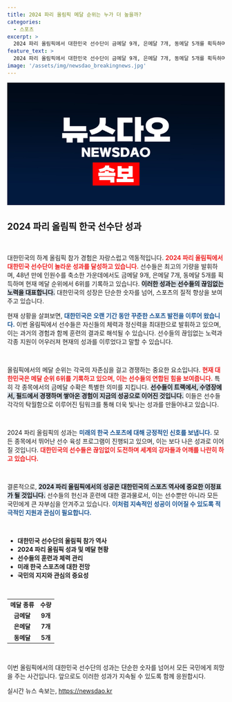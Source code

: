 ```yaml
---
title: 2024 파리 올림픽 메달 순위는 누가 더 높을까?
categories:
  - 스포츠
excerpt: >
  2024 파리 올림픽에서 대한민국 선수단이 금메달 9개, 은메달 7개, 동메달 5개를 획득하며 메달 순위 6위를 기록! 48년 만의 역사적 성과가 현실로! 클릭을 통해 그 기적의 순간을 확인해보세요!
feature_text: >
  2024 파리 올림픽에서 대한민국 선수단이 금메달 9개, 은메달 7개, 동메달 5개를 획득하며 메달 순위 6위를 기록! 48년 만의 역사적 성과가 현실로! 클릭을 통해 그 기적의 순간을 확인해보세요!
image: '/assets/img/newsdao_breakingnews.jpg'
---
```


<p><img src="/assets/img/newsdao_breakingnews.jpg" alt="flaretime 속보" /></p>

<h2 data-ke-size="size26">2024 파리 올림픽 한국 선수단 성과</h2>

<p data-ke-size="size16">&nbsp;</p>

<p>대한민국의 하계 올림픽 참가 경험은 자랑스럽고 역동적입니다. <b><span style="color: #ee2323;">2024 파리 올림픽에서 대한민국 선수단이 놀라운 성과를 달성하고 있습니다.</span></b> 선수들은 최고의 기량을 발휘하며, 48년 만에 인원수를 축소한 가운데에서도 금메달 9개, 은메달 7개, 동메달 5개를 획득하며 현재 메달 순위에서 6위를 기록하고 있습니다. <b><span style="background-color: #21538527;">이러한 성과는 선수들의 끊임없는 노력을 대표합니다.</span></b> 대한민국의 성장은 단순한 숫자를 넘어, 스포츠의 질적 향상을 보여주고 있습니다. </p>

<p>현재 상황을 살펴보면, <b><span style="color: #1a5490;">대한민국은 오랜 기간 동안 꾸준한 스포츠 발전을 이루어 왔습니다.</span></b> 이번 올림픽에서 선수들은 자신들의 체력과 정신력을 최대한으로 발휘하고 있으며, 이는 과거의 경험과 함께 훈련의 결과로 해석될 수 있습니다. 선수들의 끊임없는 노력과 각종 지원이 어우러져 현재의 성과를 이루었다고 말할 수 있습니다.</p>

<p data-ke-size="size16">&nbsp;</p>

<p>올림픽에서의 메달 순위는 각국의 자존심을 걸고 경쟁하는 중요한 요소입니다. <b><span style="color: #ee2323;">현재 대한민국은 메달 순위 6위를 기록하고 있으며, 이는 선수들의 연합된 힘을 보여줍니다.</span></b> 특히 각 종목에서의 금메달 수확은 특별한 의미를 지킵니다. <b><span style="background-color: #21538527;">선수들이 트랙에서, 수영장에서, 필드에서 경쟁하며 쌓아온 경험이 지금의 성공으로 이어진 것입니다.</span></b> 이들은 선수들 각각의 탁월함으로 이루어진 팀워크를 통해 더욱 빛나는 성과를 만들어내고 있습니다.</p>

<p data-ke-size="size16">&nbsp;</p>

<p>2024 파리 올림픽의 성과는 <b><span style="color: #1a5490;">미래의 한국 스포츠에 대해 긍정적인 신호를 보냅니다.</span></b> 모든 종목에서 뛰어난 선수 육성 프로그램이 진행되고 있으며, 이는 보다 나은 성과로 이어질 것입니다. <b><span style="color: #ee2323;">대한민국의 선수들은 끊임없이 도전하며 세계의 강자들과 어깨를 나란히 하고 있습니다.</span></b> </p>

<p data-ke-size="size16">&nbsp;</p>

<p>결론적으로, <b><span style="background-color: #21538527;">2024 파리 올림픽에서의 성공은 대한민국의 스포츠 역사에 중요한 이정표가 될 것입니다.</span></b> 선수들의 헌신과 훈련에 대한 결과물로서, 이는 선수뿐만 아니라 모든 국민에게 큰 자부심을 안겨주고 있습니다. <b><span style="color: #1a5490;">이처럼 지속적인 성공이 이어질 수 있도록 적극적인 지원과 관심이 필요합니다.</span></b></p>

<p data-ke-size="size16">&nbsp;</p>

<ul>
    <li><b>대한민국 선수단의 올림픽 참가 역사</b></li>
    <li><b>2024 파리 올림픽 성과 및 메달 현황</b></li>
    <li><b>선수들의 훈련과 체력 관리</b></li>
    <li><b>미래 한국 스포츠에 대한 전망</b></li>
    <li><b>국민의 지지와 관심의 중요성</b></li>
</ul>

<p data-ke-size="size16">&nbsp;</p>

<table>
    <tr>
        <td style="text-align: center; height: 17px;"><b>메달 종류</b></td>
        <td style="text-align: center; height: 17px;"><b>수량</b></td>
    </tr>
    <tr>
        <td style="text-align: center; height: 17px;"><b>금메달</b></td>
        <td style="text-align: center; height: 17px;"><b>9개</b></td>
    </tr>
    <tr>
        <td style="text-align: center; height: 17px;"><b>은메달</b></td>
        <td style="text-align: center; height: 17px;"><b>7개</b></td>
    </tr>
    <tr>
        <td style="text-align: center; height: 17px;"><b>동메달</b></td>
        <td style="text-align: center; height: 17px;"><b>5개</b></td>
    </tr>
</table>

<p data-ke-size="size16">&nbsp;</p>

<p>이번 올림픽에서의 대한민국 선수단의 성과는 단순한 숫자를 넘어서 모든 국민에게 희망을 주는 사건입니다. 앞으로도 이러한 성과가 지속될 수 있도록 함께 응원합시다. </p>
실시간 뉴스 속보는, <a href="https://newsdao.kr" rel="dofollow">https://newsdao.kr</a>


